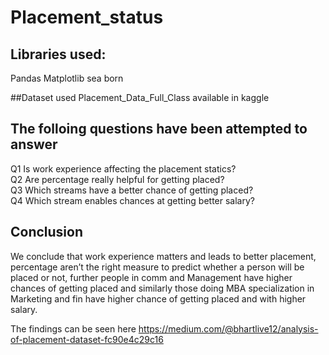 # Placement_status

## Libraries used:
Pandas
Matplotlib 
sea born


##Dataset used
Placement_Data_Full_Class available in  kaggle

## The folloing questions have been attempted to answer                                                                                    
Q1 Is work experience affecting the placement statics?                                                                                    
Q2 Are percentage really helpful for getting placed?                                                                                     
Q3 Which streams have a better chance of getting placed?                                                                               
Q4 Which stream enables chances at getting better salary?                                                                                

## Conclusion
We conclude that work experience matters and leads to better placement, percentage aren’t the right measure to predict whether a person will be placed or not, further people in comm and Management have higher chances of getting placed and similarly those doing MBA specialization in Marketing and fin have higher chance of getting placed and with higher salary.


The findings can be seen here https://medium.com/@bhartlive12/analysis-of-placement-dataset-fc90e4c29c16
